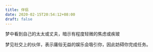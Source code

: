 ```yaml
---
title: 伴侣
date: 2020-02-15T20:54:12+08:00
draft: false
---
```


梦中看到自己的太太或丈夫，暗示有程度轻微的焦虑或疾玻


梦见社交上的伙伴，表示庸俗无益的娱乐会吸引你，因此妨碍你完成任务。
